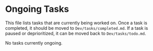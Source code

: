 # Ongoing Tasks

This file lists tasks that are currently being worked on. Once a task is completed, it should be moved to `Dev/tasks/completed.md`. If a task is paused or deprioritized, it can be moved back to `Dev/tasks/todo.md`.

No tasks currently ongoing.
